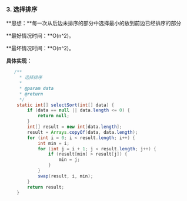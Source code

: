 ### 3. 选择排序

**思想：**每一次从后边未排序的部分中选择最小的放到前边已经排序的部分

**最好情况时间：**O\(n^2\)。

**最坏情况时间：**O\(n^2\)。

**具体实现：**

```java
   /**
     * 选择排序
     *
     * @param data
     * @return
     */
    static int[] selectSort(int[] data) {
        if (data == null || data.length <= 0) {
            return null;
        }
        int[] result = new int[data.length];
        result = Arrays.copyOf(data, data.length);
        for (int i = 0; i < result.length; i++) {
            int min = i;
            for (int j = i + 1; j < result.length; j++) {
                if (result[min] > result[j]) {
                    min = j;
                }
            }
            swap(result, i, min);
        }
        return result;
    }
```



